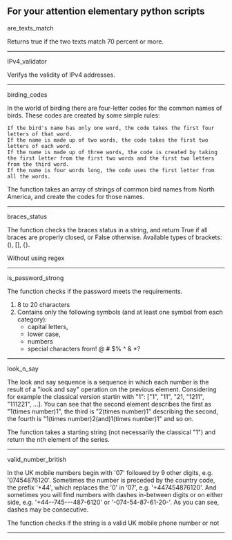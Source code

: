 For your attention elementary python scripts
-------
are_texts_match

Returns true if the two texts match 70 percent or more.

-------
IPv4_validator

Verifys the validity of IPv4 addresses.

-------
birding_codes

In the world of birding there are four-letter codes for the common names of birds. These codes are created by some simple rules:

    If the bird's name has only one word, the code takes the first four letters of that word.
    If the name is made up of two words, the code takes the first two letters of each word.
    If the name is made up of three words, the code is created by taking the first letter from the first two words and the first two letters from the third word.
    If the name is four words long, the code uses the first letter from all the words.

The function  takes an array of strings of common bird names from North America, and create the codes for those names.

-------
braces_status

The function checks the braces status in a string, and return True if all braces are properly closed, or False otherwise. Available types of brackets: (), [], {}.

Without using regex

-------
is_password_strong

The function checks if the password meets the requirements.

1. 8 to 20 characters
2. Contains only the following symbols (and at least one symbol from each category):
      - capital letters,
      - lower case,
      - numbers
      - special characters from! @ # $% ^ & *?

-------
look_n_say

The look and say sequence is a sequence in which each number is the result of a "look and say" operation on the previous element.
Considering for example the classical version startin with "1": ["1", "11", "21, "1211", "111221", ...]. You can see that the second element describes
the first as "1(times number)1", the third is "2(times number)1" describing the second, the fourth is "1(times number)2(and)1(times number)1" and so on.

The function takes a starting string (not necessarily the classical "1") and return the nth element of the series.

-------
valid_number_british

In the UK mobile numbers begin with '07' followed by 9 other digits, e.g. '07454876120'.
Sometimes the number is preceded by the country code, the prefix '+44', which replaces the '0' in ‘07’, e.g. '+447454876120'.
And sometimes you will find numbers with dashes in-between digits or on either side, e.g. '+44--745---487-6120' or '-074-54-87-61-20-'. 
As you can see, dashes may be consecutive.

The function checks if the string is a valid UK mobile phone number or not

-------
